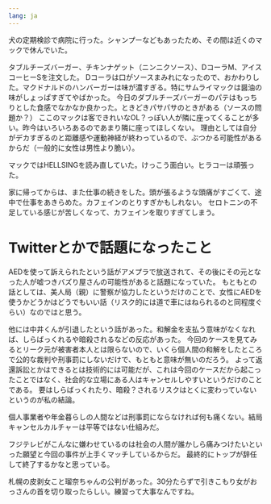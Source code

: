 ```yaml
---
lang: ja
---
```


犬の定期検診で病院に行った。シャンプーなどもあったため、その間は近くのマックで休んでいた。

タブルチーズバーガー、チキンナゲット（ニンニクソース）、DコーラM、アイスコーヒーSを注文した。
Dコーラは口がソースまみれになったので、おかわりした。マクドナルドのハンバーガーは味が濃すぎる。特にサムライマックは醤油の味がしょっぱすぎてやばかった。
今日のダブルチーズバーガーのパテはもっちりとした食感でなかなか良かった。ときどきパサパサのときがある（ソースの問題か？）
ここのマックは客できれいなOL？っぽい人が隣に座ってくることが多い。昨今はいろいろあるのであまり隣に座ってほしくない。
理由としては自分がデカすぎるのと距離感や運動神経が終わっているので、ぶつかる可能性があるからだ（一般的に女性は男性より脆い）。

マックではHELLSINGを読み直していた。けっこう面白い。ヒラコーは頑張った。

家に帰ってからは、また仕事の続きをした。頭が張るような頭痛がすごくて、途中で仕事をあきらめた。カフェインのとりすぎかもしれない。
セロトニンの不足している感じが苦しくなって、カフェインを取りすぎてしまう。

# Twitterとかで話題になったこと

AEDを使って訴えられたという話がアメプラで放送されて、その後にその元となった人が嘘つきバズり屋さんの可能性があると話題になっていた。
もともとの話としては、美人局（親）に警察が協力したというだけのことで、女性にAEDを使うかどうかはどうでもいい話（リスク的には道で車にはねられるのと同程度ぐらい）なのではと思う。

他には中井くんが引退したという話があった。和解金を支払う意味がなくなれば、しらばっくれるや暗殺されるなどの反応があった。
今回のケースを見てみるとリーク元が被害者本人とは限らないので、いくら個人間の和解をしたところで公的な裁判や刑事罰にしないだけで、もともと意味が無いのだろう。
よって返還訴訟とかはできるとは技術的には可能だが、これは今回のケースだから起こったことではなく、社会的な立場にある人はキャンセルしやすいというだけのことである。
要はしらばっくれたり、暗殺？されるリスクはとくに変わっていないというのが私の結論。

個人事業者や年金暮らしの人間などは刑事罰にならなければ何も痛くない。結局キャンセルカルチャーは平等ではない仕組みだ。

フジテレビがこんなに嫌わせているのは社会の人間が誰かしら痛みつけたいといった願望と今回の事件が上手くマッチしているからだ。
最終的にトップが辞任して終了するかなと思っている。

札幌の皮剥女こと瑠奈ちゃんの公判があった。30分たらずで引きこもり女がおっさんの首を切り取ったらしい。練習って大事なんですね。
